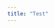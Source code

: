 ```yaml
---
title: "Test"
---
```

<head>
	<style>
    #speciescollapsible{
      background-color:ivory;
      height: 850px;
      width: 1900px;
      overflow: hidden;
    
    }
    .selected{
      stroke:darkslategray;
      fill: none;
      stroke-width: 3px;
    }
    
    .reset-selected{
      fill: none;
      stroke: #ccc;
      stroke-width: 1.5px;
    }
    
    
    .node {
      cursor: pointer;
    }
    
    
    .node text {
    
    text-rendering: optimizeLegibility;
    font: 11px Helvetica, Arial, Verdana, sans-serif;
    background-color: transparent;
    color: #333;
    -webkit-font-smoothing: antialiased;
    font-weight: bold;
    
    }
    
    .link {
      fill: none;
      stroke: #ccc;
      stroke-width: 1.5px;
    }
    
    #collapse-button{
    float: right;
    margin-right: 10px;
    margin-top: 20px;
    
    }
	</style>
</head>
<body>
	<div id ="speciescollapsible"></div>
</body>

<script src="http://blog.pixelingene.com/demos/d3_tree_clipPath/lib/underscore-min.js"></script>
<script src="https://cdnjs.cloudflare.com/ajax/libs/d3/3.5.5/d3.min.js"></script>
<script>
(function(){


var radius = 400;
var dendogramContainer = "speciescollapsible";
var dendogramDataSource = "taxonomy_huge.json";

var rootNodeSize = 7;
var levelOneNodeSize = 7;
var levelTwoNodeSize = 7;
var levelThreeNodeSize = 7;


var i = 0;
var duration = 300; //Changing value doesn't seem any changes in the duration ??

var rootJsonData;

var cluster = d3.layout.cluster()
    .size([360,radius - 120])
    .separation(function(a, b) {
      return (a.parent == b.parent ? 1 : 2) / a.depth;
    });

var diagonal = d3.svg.diagonal.radial()
    .projection(function(d) { return [d.y, d.x / 180 * Math.PI]; });

var containerDiv = d3.select(document.getElementById(dendogramContainer));

containerDiv.append("button")
    .attr("id","collapse-button")
    .text("Collapse!")
    .on("click",collapseLevels);

var svgRoot = containerDiv.append("svg:svg")
    .attr("width", "100%")
    .attr("height", "100%")
    .attr("viewBox", "-" + (radius) + " -" + (radius - 50) +" "+ radius*2 +" "+ radius*2)
    .call(d3.behavior.zoom().scale(0.9).scaleExtent([0.1, 3]).on("zoom", zoom)).on("dblclick.zoom", null)
    .append("svg:g");

// Add the clipping path
svgRoot.append("svg:clipPath").attr("id", "clipper-path")
    .append("svg:rect")
    .attr('id', 'clip-rect-anim');

var animGroup = svgRoot.append("svg:g")
    .attr("clip-path", "url(#clipper-path)");

d3.json(dendogramDataSource, function(error,jsonData){
	if(error) return console.warn(error);
	rootJsonData = jsonData;

  //Start with all children collapsed
  rootJsonData.children.forEach(collapse);

  //Initialize the dendrogram
	createCollapsibleDendroGram(rootJsonData);

});


function createCollapsibleDendroGram(source) {

  // Compute the new tree layout.
  var nodes = cluster.nodes(rootJsonData);
  var pathlinks = cluster.links(nodes);

  // Normalize for nodes' fixed-depth.
  nodes.forEach(function(d) {
    if(d.depth <=2){
      d.y = d.depth*70;
    }else
    {
      d.y = d.depth*100;
    }
  });

  // Update the nodes…
  var node = svgRoot.selectAll("g.node")
      .data(nodes, function(d) { return d.id || (d.id = ++i); });

  // Enter any new nodes at the parent's previous position.
  var nodeEnter = node.enter().append("g")
      .attr("class", "node")
      .on("click", toggleChildren);

  nodeEnter.append("circle");

  nodeEnter.append("text")
  .attr("x", 10)
  .attr("dy", ".35em")
  .attr("text-anchor", "start")
  .text(function(d) {
        // if(d.depth === 2){
        //   return d.alias;
        // }
       return d.name;
  });


  // Transition nodes to their new position.
  var nodeUpdate = node.transition()
      .duration(duration)
      .attr("transform", function(d) { return "rotate(" + (d.x - 90) + ")translate(" + d.y + ")"; })

  nodeUpdate.select("circle")
      .attr("r", function(d){
          if (d.depth == 0) {
              return rootNodeSize;
            }
            else if (d.depth === 1) {
                return levelOneNodeSize;
            }
            else if (d.depth === 2) {
                return levelTwoNodeSize;
            }
                return levelThreeNodeSize;

      })
      .style("fill", function(d) {
             if(d.depth ===0){
              return "#808080";
             }else if(d.depth === 1){
              if(d.name=="Hardwoods") return "#816854";
              return "#C3B9A0";
             }else{
              return d.color;
             }
      })
      .style("stroke",function(d){
            if(d.depth>1){
                return "white";
            }
            else{
                return "lightgray";
            }
      });

  nodeUpdate.select("text")

      .attr('id', function(d){
        var order = 0;
        if(d.order)order = d.order;
        return 'T-' + d.depth + "-" + order;
      })
      .attr("text-anchor", function (d) {
          if (d.depth === 1) {
              return d.x < 180 ? "end" : "start";
          }
          return d.x < 180 ? "start" : "end";
      })
      .attr("dy", function(d){
          if (d.depth === 1) {
              return d.x < 180 ? "1.4em" : "-0.2em";
          }
          return ".31em";
      })
      .attr("dx", function (d) {
          if (d.depth === 1) {
              return 0; //return d.x > 180 ? 2 : -2;
          }
          return d.x < 180 ? 1 : -20;
      })
      .attr("transform", function (d) {
          if (d.depth < 2) {
              return "rotate(" + (90 - d.x) + ")";
          }else {
              return d.x < 180 ? null : "rotate(180)";
          }
      });

  // TODO: appropriate transform
  var nodeExit = node.exit().transition()
      .duration(duration)
      .remove();

  // Update the links…
  var link = svgRoot.selectAll("path.link")
      .data(pathlinks, function(d) { return d.target.id; });

  // Enter any new links at the parent's previous position.
  link.enter().insert("path", "g")
      .attr("class", "link")
      .attr("d", function(d) {
        var o = {x: source.x0, y: source.y0};
        return diagonal({source: o, target: o});
      })
      .style("fill",function(d){
        return d.color;
      });

  // Transition links to their new position.
  link.transition()
      .duration(duration)
      .attr("d", diagonal);

  // Transition exiting nodes to the parent's new position.
  link.exit().transition()
      .duration(duration)
      .attr("d", function(d) {
        var o = {x: source.x, y: source.y};
        return diagonal({source: o, target: o});
      })
      .remove();
}

// Toggle children on click.
function toggleChildren(d,clickType) {
  if (d.children) {
    d._children = d.children;
    d.children = null;
  } else {
    d.children = d._children;
    d._children = null;
  }

  var type = typeof clickType == undefined ? "node" : clickType;

  //Activities on node click
  createCollapsibleDendroGram(d);
  highlightNodeSelections(d);

  highlightRootToNodePath(d,type);

}

// Collapse nodes
function collapse(d) {
  if (d.children) {
      d._children = d.children;
      d._children.forEach(collapse);
      d.children = null;
    }
}


// highlights subnodes of a node
function highlightNodeSelections(d) {
    var highlightLinkColor = "darkslategray";//"#f03b20";
    var defaultLinkColor = "lightgray";

    var depth =  d.depth;
    var nodeColor = d.color;
    if (depth === 1) {
        nodeColor = highlightLinkColor;
    }

    var pathLinks = svgRoot.selectAll("path.link");

    pathLinks.style("stroke",function(dd) {
        if (dd.source.depth === 0) {
            if (d.name === '') {
                return highlightLinkColor;
            }
            return defaultLinkColor;
        }

        if (dd.source.name === d.name) {
            return nodeColor;
        }else {
            return defaultLinkColor;
        }
    });
}

//Walking parents' chain for root to node tracking
function highlightRootToNodePath(d,clickType){
  var ancestors = [];
  var parent = d;
  while (!_.isUndefined(parent)) {
      ancestors.push(parent);
      parent = parent.parent;
  }

  // Get the matched links
  var matchedLinks = [];

  svgRoot.selectAll('path.link')
      .filter(function(d, i)
      {
          return _.any(ancestors, function(p)
          {
              return p === d.target;
          });

      })
      .each(function(d)
      {
          matchedLinks.push(d);
      });

  animateChains(matchedLinks,clickType);

  function animateChains(links,clickType){
    animGroup.selectAll("path.selected")
        .data([])
        .exit().remove();

    animGroup.selectAll("path.selected")
        .data(links)
        .enter().append("svg:path")
        .attr("class", "selected")
        .attr("d", diagonal);


    //Reset path highlight if collapse button clicked
    if(clickType == 'button'){
      animGroup.selectAll("path.selected").classed('reset-selected',true);
    }

    var overlayBox = svgRoot.node().getBBox();

    svgRoot.select("#clip-rect-anim")
        .attr("x", -radius)
        .attr("y", -radius)
        .attr("width",0)
        .attr("height",radius*2)
        .transition().duration(duration)
        .attr("width", radius*2);
  }

}

function zoom() {
   svgRoot.attr("transform", "translate(" + d3.event.translate + ")scale(" + d3.event.scale + ")");
}

function collapseLevels(){

  if(checkForThirdLevelOpenChildren()){
    toggleAllSecondLevelChildren();
  }else{
   toggleSecondLevelChildren();
  }

  // Open first level only by collapsing second level
  function toggleSecondLevelChildren(){
    for(rootIndex = 0, rootLength = rootJsonData.children.length; rootIndex<rootLength; rootIndex++){
        if(isNodeOpen(rootJsonData.children[rootIndex])){
             toggleChildren(rootJsonData.children[rootIndex],'button');
        }
    }
  }

  // Open first level only by collapsing second level
  function toggleAllSecondLevelChildren(){
    for(rootIndex = 0, rootLength = rootJsonData.children.length; rootIndex<rootLength; rootIndex++){
      if(isNodeOpen(rootJsonData.children[rootIndex])){

        for(childIndex = 0, childLength = rootJsonData.children[rootIndex].children.length; childIndex<childLength; childIndex++){
          var secondLevelChild = rootJsonData.children[rootIndex].children[childIndex];
          if(isNodeOpen(secondLevelChild)){
            toggleChildren(rootJsonData.children[rootIndex].children[childIndex],'button');
          }
        }

      }

    }
  }

  // Check if any nodes opens at second level
  function checkForThirdLevelOpenChildren(){
    for(rootIndex = 0, rootLength = rootJsonData.children.length; rootIndex<rootLength; rootIndex++){
      if(isNodeOpen(rootJsonData.children[rootIndex])){

        for(childIndex = 0, childLength = rootJsonData.children[rootIndex].children.length; childIndex<childLength; childIndex++){

          var secondLevelChild = rootJsonData.children[rootIndex].children[childIndex];
          if(isNodeOpen(secondLevelChild)){
            return true;
          }
        }
      }
    }
  }

  function isNodeOpen(d){
    if(d.children){return true;}
    return false;
  }
}




})();

</script>
  